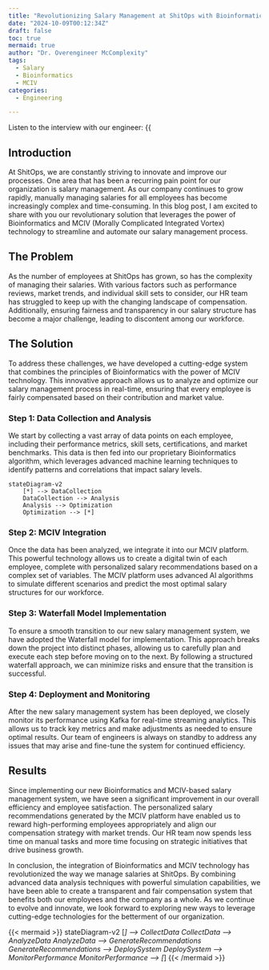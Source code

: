 ```yaml
---
title: "Revolutionizing Salary Management at ShitOps with Bioinformatics and MCIV"
date: "2024-10-09T00:12:34Z"
draft: false
toc: true
mermaid: true
author: "Dr. Overengineer McComplexity"
tags:
  - Salary
  - Bioinformatics
  - MCIV
categories:
  - Engineering

---
```


Listen to the interview with our engineer: {{<audio src="https://s3.chaops.de/shitops/podcasts/revolutionizing-salary-management-at-shitops-with-bioinformatics-and-mciv.mp3" class="audio">}}

## Introduction

At ShitOps, we are constantly striving to innovate and improve our processes. One area that has been a recurring pain point for our organization is salary management. As our company continues to grow rapidly, manually managing salaries for all employees has become increasingly complex and time-consuming. In this blog post, I am excited to share with you our revolutionary solution that leverages the power of Bioinformatics and MCIV (Morally Complicated Integrated Vortex) technology to streamline and automate our salary management process.

## The Problem

As the number of employees at ShitOps has grown, so has the complexity of managing their salaries. With various factors such as performance reviews, market trends, and individual skill sets to consider, our HR team has struggled to keep up with the changing landscape of compensation. Additionally, ensuring fairness and transparency in our salary structure has become a major challenge, leading to discontent among our workforce.

## The Solution

To address these challenges, we have developed a cutting-edge system that combines the principles of Bioinformatics with the power of MCIV technology. This innovative approach allows us to analyze and optimize our salary management process in real-time, ensuring that every employee is fairly compensated based on their contribution and market value.

### Step 1: Data Collection and Analysis

We start by collecting a vast array of data points on each employee, including their performance metrics, skill sets, certifications, and market benchmarks. This data is then fed into our proprietary Bioinformatics algorithm, which leverages advanced machine learning techniques to identify patterns and correlations that impact salary levels.

```mermaid
stateDiagram-v2
    [*] --> DataCollection
    DataCollection --> Analysis
    Analysis --> Optimization
    Optimization --> [*]
```

### Step 2: MCIV Integration

Once the data has been analyzed, we integrate it into our MCIV platform. This powerful technology allows us to create a digital twin of each employee, complete with personalized salary recommendations based on a complex set of variables. The MCIV platform uses advanced AI algorithms to simulate different scenarios and predict the most optimal salary structures for our workforce.

### Step 3: Waterfall Model Implementation

To ensure a smooth transition to our new salary management system, we have adopted the Waterfall model for implementation. This approach breaks down the project into distinct phases, allowing us to carefully plan and execute each step before moving on to the next. By following a structured waterfall approach, we can minimize risks and ensure that the transition is successful.

### Step 4: Deployment and Monitoring

After the new salary management system has been deployed, we closely monitor its performance using Kafka for real-time streaming analytics. This allows us to track key metrics and make adjustments as needed to ensure optimal results. Our team of engineers is always on standby to address any issues that may arise and fine-tune the system for continued efficiency.

## Results

Since implementing our new Bioinformatics and MCIV-based salary management system, we have seen a significant improvement in our overall efficiency and employee satisfaction. The personalized salary recommendations generated by the MCIV platform have enabled us to reward high-performing employees appropriately and align our compensation strategy with market trends. Our HR team now spends less time on manual tasks and more time focusing on strategic initiatives that drive business growth.

In conclusion, the integration of Bioinformatics and MCIV technology has revolutionized the way we manage salaries at ShitOps. By combining advanced data analysis techniques with powerful simulation capabilities, we have been able to create a transparent and fair compensation system that benefits both our employees and the company as a whole. As we continue to evolve and innovate, we look forward to exploring new ways to leverage cutting-edge technologies for the betterment of our organization.

{{< mermaid >}}
stateDiagram-v2
    [*] --> CollectData
    CollectData --> AnalyzeData
    AnalyzeData --> GenerateRecommendations
    GenerateRecommendations --> DeploySystem
    DeploySystem --> MonitorPerformance
    MonitorPerformance --> [*]
{{< /mermaid >}}